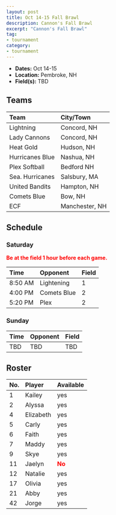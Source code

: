 ```yaml
---
layout: post
title: Oct 14-15 Fall Brawl
description: Cannon's Fall Brawl
excerpt: "Cannon's Fall Brawl"
tag:
- tournament
category:
- tournament
---
```

* **Dates:** Oct 14-15
* **Location:** Pembroke, NH
* **Field(s):** TBD

## Teams

|Team                        |City/Town        |
|:---------------------------|:----------------|
|Lightning                   | Concord, NH     |
|Lady Cannons	               | Concord, NH     | 
| Heat Gold	                 | Hudson, NH      |
|Hurricanes Blue             | Nashua, NH      |	 
|Plex Softball               | Bedford	NH     | 
|Sea. Hurricanes	           | Salsbury, MA    |
|United Bandits              | Hampton, NH     |
|Comets Blue                 | Bow, NH         |
|ECF                         | Manchester, NH  |

## Schedule

### Saturday

**<span style="color:red">Be at the field 1 hour before each game.</span>**

| Time | Opponent | Field |
|:---|:---|:---|
| 8:50 AM | Lightening  | 1 |
| 4:00 PM | Comets Blue | 2 |
| 5:20 PM | Plex        | 2 |

### Sunday

| Time | Opponent | Field |
|:---|:---|:---|
| TBD | TBD | TBD |

## Roster

|No.|Player|Available|
|:---|:---------|:---|
|1   |Kailey    |yes|
|2   |Alyssa    |yes|
|4   |Elizabeth |yes|
|5   |Carly     |yes|
|6   |Faith     |yes|
|7   |Maddy     |yes|
|9   |Skye      |yes|
|11  |Jaelyn    |<span style="color:red">**No**</span>|
|12  |Natalie   |yes|
|17  |Olivia    |yes|
|21  |Abby      |yes|
|42  |Jorge     |yes|
